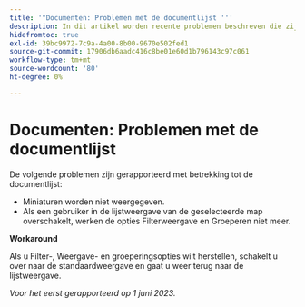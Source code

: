 ```yaml
---
title: '"Documenten: Problemen met de documentlijst '''
description: In dit artikel worden recente problemen beschreven die zijn gemeld met betrekking tot de documentlijst.
hidefromtoc: true
exl-id: 39bc9972-7c9a-4a00-8b00-9670e502fed1
source-git-commit: 17906db6aadc416c8be01e60d1b796143c97c061
workflow-type: tm+mt
source-wordcount: '80'
ht-degree: 0%

---
```


# Documenten: Problemen met de documentlijst

<!--This article is on the WF and WFP TOCs. Valid issue, won't fix.-->

De volgende problemen zijn gerapporteerd met betrekking tot de documentlijst:

* Miniaturen worden niet weergegeven.
* Als een gebruiker in de lijstweergave van de geselecteerde map overschakelt, werken de opties Filterweergave en Groeperen niet meer.

**Workaround**

Als u Filter-, Weergave- en groeperingsopties wilt herstellen, schakelt u over naar de standaardweergave en gaat u weer terug naar de lijstweergave.

_Voor het eerst gerapporteerd op 1 juni 2023._
